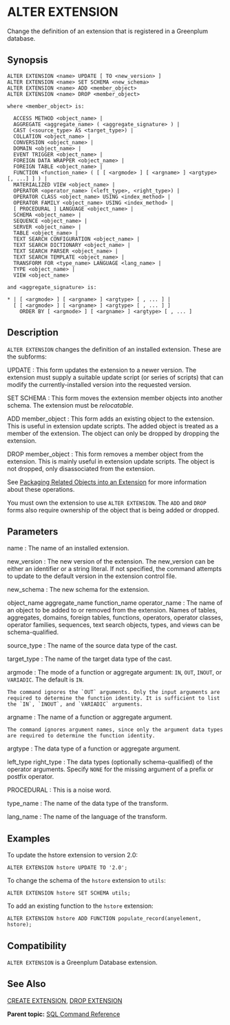 # ALTER EXTENSION 

Change the definition of an extension that is registered in a Greenplum database.

## Synopsis 

``` {#sql_command_synopsis}
ALTER EXTENSION <name> UPDATE [ TO <new_version> ]
ALTER EXTENSION <name> SET SCHEMA <new_schema>
ALTER EXTENSION <name> ADD <member_object>
ALTER EXTENSION <name> DROP <member_object>

where <member_object> is:

  ACCESS METHOD <object_name> |
  AGGREGATE <aggregate_name> ( <aggregate_signature> ) |
  CAST (<source_type> AS <target_type>) |
  COLLATION <object_name> |
  CONVERSION <object_name> |
  DOMAIN <object_name> |
  EVENT TRIGGER <object_name> |
  FOREIGN DATA WRAPPER <object_name> |
  FOREIGN TABLE <object_name> |
  FUNCTION <function_name> ( [ [ <argmode> ] [ <argname> ] <argtype> [, ...] ] ) |
  MATERIALIZED VIEW <object_name> |
  OPERATOR <operator_name> (<left_type>, <right_type>) |
  OPERATOR CLASS <object_name> USING <index_method> |
  OPERATOR FAMILY <object_name> USING <index_method> |
  [ PROCEDURAL ] LANGUAGE <object_name> |
  SCHEMA <object_name> |
  SEQUENCE <object_name> |
  SERVER <object_name> |
  TABLE <object_name> |
  TEXT SEARCH CONFIGURATION <object_name> |
  TEXT SEARCH DICTIONARY <object_name> |
  TEXT SEARCH PARSER <object_name> |
  TEXT SEARCH TEMPLATE <object_name> |
  TRANSFORM FOR <type_name> LANGUAGE <lang_name> |
  TYPE <object_name> |
  VIEW <object_name>

and <aggregate_signature> is:

* | [ <argmode> ] [ <argname> ] <argtype> [ , ... ] |
  [ [ <argmode> ] [ <argname> ] <argtype> [ , ... ] ] 
    ORDER BY [ <argmode> ] [ <argname> ] <argtype> [ , ... ]
```

## Description 

`ALTER EXTENSION` changes the definition of an installed extension. These are the subforms:

UPDATE
:   This form updates the extension to a newer version. The extension must supply a suitable update script \(or series of scripts\) that can modify the currently-installed version into the requested version.

SET SCHEMA
:   This form moves the extension member objects into another schema. The extension must be *relocatable*.

ADD member\_object
:   This form adds an existing object to the extension. This is useful in extension update scripts. The added object is treated as a member of the extension. The object can only be dropped by dropping the extension.

DROP member\_object
:   This form removes a member object from the extension. This is mainly useful in extension update scripts. The object is not dropped, only disassociated from the extension.

See [Packaging Related Objects into an Extension](https://www.postgresql.org/docs/9.6/static/extend-extensions.html) for more information about these operations.

You must own the extension to use `ALTER EXTENSION`. The `ADD` and `DROP` forms also require ownership of the object that is being added or dropped.

## Parameters 

name
:   The name of an installed extension.

new\_version
:   The new version of the extension. The new\_version can be either an identifier or a string literal. If not specified, the command attempts to update to the default version in the extension control file.

new\_schema
:   The new schema for the extension.

object\_name
aggregate\_name
function\_name
operator\_name
:   The name of an object to be added to or removed from the extension. Names of tables, aggregates, domains, foreign tables, functions, operators, operator classes, operator families, sequences, text search objects, types, and views can be schema-qualified.

source\_type
:   The name of the source data type of the cast.

target\_type
:   The name of the target data type of the cast.

argmode
:   The mode of a function or aggregate argument: `IN`, `OUT`, `INOUT`, or `VARIADIC`. The default is `IN`.

    The command ignores the `OUT` arguments. Only the input arguments are required to determine the function identity. It is sufficient to list the `IN`, `INOUT`, and `VARIADIC` arguments.

argname
:   The name of a function or aggregate argument.

    The command ignores argument names, since only the argument data types are required to determine the function identity.

argtype
:   The data type of a function or aggregate argument.

left\_type
right\_type
:   The data types \(optionally schema-qualified\) of the operator arguments. Specify `NONE` for the missing argument of a prefix or postfix operator.

PROCEDURAL
:   This is a noise word.

type\_name
:   The name of the data type of the transform.

lang\_name
:   The name of the language of the transform.

## Examples 

To update the hstore extension to version 2.0:

```
ALTER EXTENSION hstore UPDATE TO '2.0';
```

To change the schema of the `hstore` extension to `utils`:

```
ALTER EXTENSION hstore SET SCHEMA utils;
```

To add an existing function to the `hstore` extension:

```
ALTER EXTENSION hstore ADD FUNCTION populate_record(anyelement, hstore);
```

## Compatibility 

`ALTER EXTENSION` is a Greenplum Database extension.

## See Also 

[CREATE EXTENSION](CREATE_EXTENSION.html), [DROP EXTENSION](DROP_EXTENSION.html)

**Parent topic:** [SQL Command Reference](../sql_commands/sql_ref.html)

